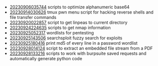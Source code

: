- [20230906035744](/zet/20230906035744/README.md) scripts to optimize alphanumeric base64
- [20230914030626](/zet/20230914030626/README.md) tmux pwn menu script for hacking reverse shells and file transfer commands
- [20230920022857](/zet/20230920022857/README.md) script to get linpeas to current directory
- [20230924224635](/zet/20230924224635/README.md) scripts to get nmap information
- [20230925052317](/zet/20230925052317/README.md) wordlists for pentesting
- [20230925143506](/zet/20230925143506/README.md) searchsploit fuzzy search for exploits
- [20230925180416](/zet/20230925180416/README.md) print md5 of every line in a password wordlist
- [20230928014124](/zet/20230928014124/README.md) script to extract an embedded file stream from a PDF
- [20230928133216](/zet/20230928133216/README.md) scripts to work with burpsuite saved requests and automatically generate python code
